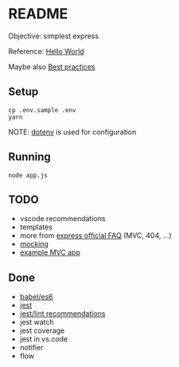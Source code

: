 # README

Objective: simplest express

Reference: [Hello World](https://expressjs.com/en/starter/hello-world.html)

Maybe also [Best practices](https://github.com/Hilzu/node-best-practices)

## Setup

    cp .env.sample .env
    yarn

NOTE: [dotenv](https://github.com/motdotla/dotenv) is used for configuration

## Running

    node app.js

## TODO

* vscode recommendations
* templates
* more from [express official FAQ](https://expressjs.com/en/starter/faq.html)  (MVC, 404, ...)
* [mocking](https://codewithhugo.com/express-request-response-mocking/)
* [example MVC app](https://dev.to/nedsoft/testing-nodejs-express-api-with-jest-and-supertest-1km6)

## Done

* [babel/es6](https://medium.com/javascript-in-plain-english/using-es6-for-your-backend-nodejs-application-running-on-express-using-babel-5503bded9842)
* [jest](https://dev.to/nedsoft/testing-nodejs-express-api-with-jest-and-supertest-1km6)
* [jest/lint recommendations](https://github.com/jest-community/eslint-plugin-jest)
* jest watch
* jest coverage
* jest in vs.code
* notifier
* flow
